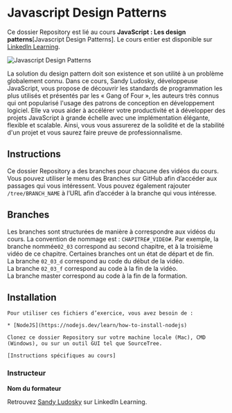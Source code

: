 
# Javascript Design Patterns

Ce dossier Repository est lié au cours **JavaScript : Les design patterns**[Javascript Design Patterns]. Le cours entier est disponible sur [LinkedIn Learning][lil-course-url].

![Javascript Design Patterns][lil-thumbnail-url] 

La solution du design pattern doit son existence et son utilité à un problème globalement connu. Dans ce cours, Sandy Ludosky, développeuse JavaScript, vous propose de découvrir les standards de programmation les plus utilisés et présentés par les « Gang of Four », les auteurs très connus qui ont popularisé l'usage des patrons de conception en développement logiciel. Elle va vous aider à accélérer votre productivité et à développer des projets JavaScript à grande échelle avec une implémentation élégante, flexible et scalable. Ainsi, vous vous assurerez de la solidité et de la stabilité d'un projet et vous saurez faire preuve de professionnalisme.

## Instructions

Ce dossier Repository a des branches pour chacune des vidéos du cours. Vous pouvez utiliser le menu des Branches sur GitHub afin d’accéder aux passages qui vous intéressent. Vous pouvez également rajouter `/tree/BRANCH_NAME` à l’URL afin d’accéder à la branche qui vous intéresse. 

## Branches

Les branches sont structurées de manière à correspondre aux vidéos du cours. La convention de nommage est : `CHAPITRE#_VIDEO#`. Par exemple, la branche nommée`02_03` correspond au second chapitre, et à la troisième vidéo de ce chapitre. Certaines branches ont un état de départ et de fin.  
La branche `02_03_d` correspond au code du début de la vidéo.  
La branche `02_03_f` correspond au code à la fin de la vidéo.  
La branche master correspond au code à la fin de la formation. 

## Installation

    Pour utiliser ces fichiers d’exercice, vous avez besoin de : 
    
    * [NodeJS](https://nodejs.dev/learn/how-to-install-nodejs) 
    
    Clonez ce dossier Repository sur votre machine locale (Mac), CMD (Windows), ou sur un outil GUI tel que SourceTree. 
    
    [Instructions spécifiques au cours] 



### Instructeur

**Nom du formateur** 

Retrouvez [Sandy Ludosky](https://www.linkedin.com/learning/instructors/sandy-ludosky) sur LinkedIn Learning.

[0]: # (Replace these placeholder URLs with actual course URLs)
[lil-course-url]: https://www.linkedin.com/learning/javascript-les-design-patterns
[lil-thumbnail-url]: https://cdn.lynda.com/course/2875095/2875095-1615224395432-16x9.jpg

[1]: # (End of FR-Instruction ###############################################################################################)
